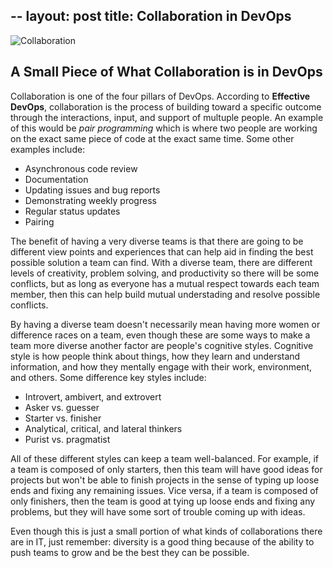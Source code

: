 --
layout: post
title: Collaboration in DevOps
--
![Collaboration](https://sloanreview.mit.edu/content/uploads/2019/08/GEN-Maglio-Collaboration-2400-1290x860.jpg)

A Small Piece of What Collaboration is in DevOps
-------

Collaboration is one of the four pillars of DevOps. According to **Effective DevOps**, collaboration is the process of building  toward a specific outcome through the interactions, input, and support of multuple people. An example of this would be *pair programming* which is where two people are working on the exact same piece of code at the exact same time.
Some other examples include:
* Asynchronous code review
* Documentation 
* Updating issues and bug reports
* Demonstrating weekly progress
* Regular status updates
* Pairing

The benefit of having a very diverse teams is that there are going to be different view points and experiences that can help aid in finding the best possible solution a team can find. With a diverse team, there are different levels of creativity, problem solving, and productivity so there will be some conflicts, but as long as everyone has a mutual respect towards each team member, then this can help build mutual understading and resolve possible conflicts.

By having a diverse team doesn't necessarily mean having more women or difference races on a team, even though these are some ways to make a team more diverse another factor are people's cognitive styles. Cognitive style is how people think about things, how they learn and understand information, and how they mentally engage with their work, environment, and others. 
Some difference key styles include:
* Introvert, ambivert, and extrovert
* Asker vs. guesser
* Starter vs. finisher
* Analytical, critical, and lateral thinkers
* Purist vs. pragmatist

All of these different styles can keep a team well-balanced. For example, if a team is composed of only starters, then this team will have good ideas for projects but won't be able to finish projects in the sense of typing up loose ends and fixing any remaining issues. Vice versa, if a team is composed of only finishers, then the team is good at tying up loose ends and fixing any problems, but they will have some sort of trouble coming up with ideas.

Even though this is just a small portion of what kinds of collaborations there are in IT, just remember: diversity is a good thing because of the ability to push teams to grow and be the best they can be possible.
